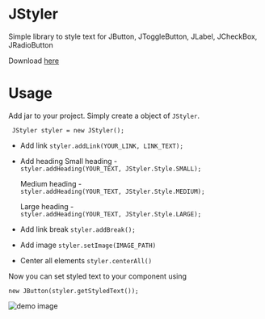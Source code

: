 # JStyler
Simple library to style text for JButton, JToggleButton, JLabel, JCheckBox, JRadioButton

Download [here](http://www.mediafire.com/file/0wc2fc0pgkipvhg/Styler.rar)

# Usage

Add jar to your project. Simply create a object of `JStyler`.

` JStyler styler = new JStyler();`

* Add link
  `styler.addLink(YOUR_LINK, LINK_TEXT);`
  
* Add heading
  Small heading -  
  `styler.addHeading(YOUR_TEXT, JStyler.Style.SMALL);`
  
  Medium heading -  
  `styler.addHeading(YOUR_TEXT, JStyler.Style.MEDIUM);`
  
  Large heading -  
  `styler.addHeading(YOUR_TEXT, JStyler.Style.LARGE);`
  
* Add link break
  `styler.addBreak();`
  
* Add image
  `styler.setImage(IMAGE_PATH)`
  
* Center all elements
  `styler.centerAll()`
  
Now you can set styled text to your component using

  `new JButton(styler.getStyledText());`



![demo image](http://i.imgur.com/KyOZPeA.png)
       
